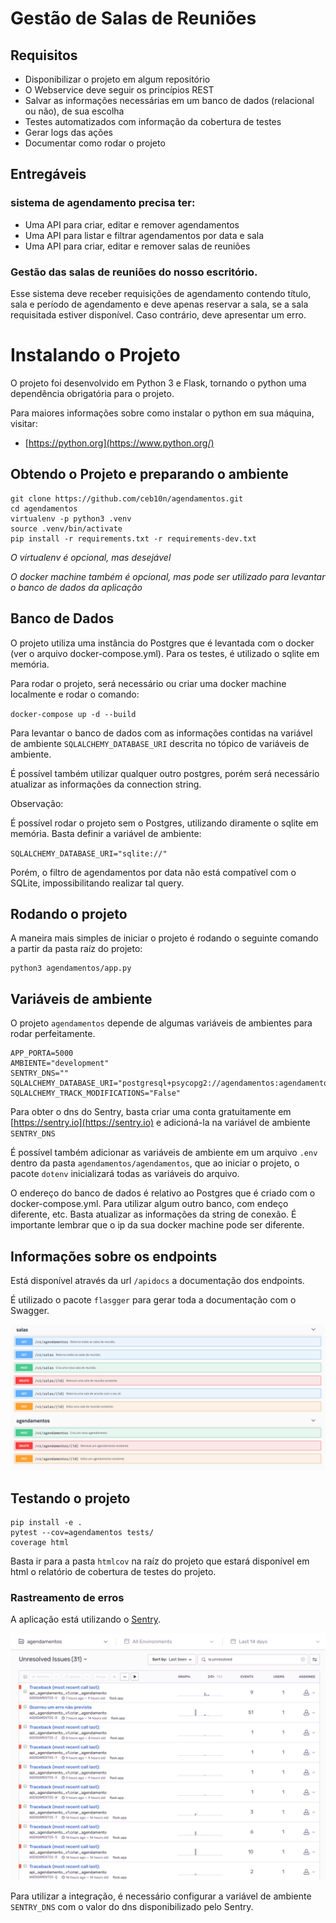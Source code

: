 # Gestão de Salas de Reuniões

## Requisitos

* Disponibilizar o projeto em algum repositório
* O Webservice deve seguir os princípios REST
* Salvar as informações necessárias em um banco de dados (relacional ou não), de sua escolha
* Testes automatizados com informação da cobertura de testes
* Gerar logs das ações
* Documentar como rodar o projeto

## Entregáveis

### sistema de agendamento precisa ter:


 * Uma API para criar, editar e remover agendamentos
 * Uma API para listar e filtrar agendamentos por data e sala
 * Uma API para criar, editar e remover salas de reuniões

### Gestão das salas de reuniões do nosso escritório.

Esse sistema deve receber requisições de agendamento contendo título, sala e período de agendamento e deve apenas reservar a sala, se a sala requisitada estiver disponível. Caso contrário, deve apresentar um erro.

# Instalando o Projeto

O projeto foi desenvolvido em Python 3 e Flask, tornando o python uma dependência obrigatória para o projeto.

Para maiores informações sobre como instalar o python em sua máquina, visitar:

* [https://python.org](https://www.python.org/)


## Obtendo o Projeto e preparando o ambiente

```console
git clone https://github.com/ceb10n/agendamentos.git
cd agendamentos
virtualenv -p python3 .venv
source .venv/bin/activate
pip install -r requirements.txt -r requirements-dev.txt 
```

*O virtualenv é opcional, mas desejável*

*O docker machine também é opcional, mas pode ser utilizado para levantar o banco de dados da aplicação*

## Banco de Dados

O projeto utiliza uma instância do Postgres que é levantada com o docker (ver o arquivo docker-compose.yml).
Para os testes, é utilizado o sqlite em memória.

Para rodar o projeto, será necessário ou criar uma docker machine localmente e rodar o comando:

`docker-compose up -d --build`

Para levantar o banco de dados com as informações contidas na variável de ambiente `SQLALCHEMY_DATABASE_URI` descrita no tópico de variáveis de ambiente.

É possível também utilizar qualquer outro postgres, porém será necessário atualizar as informações da connection string.

Observação:

É possível rodar o projeto sem o Postgres, utilizando diramente o sqlite em memória.
Basta definir a variável de ambiente:

`SQLALCHEMY_DATABASE_URI="sqlite://"`

Porém, o filtro de agendamentos por data não está compatível com o SQLite, impossibilitando realizar tal query.

## Rodando o projeto

A maneira mais simples de iniciar o projeto é rodando o seguinte comando a partir da pasta raíz do projeto:

```console
python3 agendamentos/app.py
```

## Variáveis de ambiente

O projeto `agendamentos` depende de algumas variáveis de ambientes para rodar perfeitamente.

```
APP_PORTA=5000
AMBIENTE="development"
SENTRY_DNS=""
SQLALCHEMY_DATABASE_URI="postgresql+psycopg2://agendamentos:agendamentos@192.168.99.100:5432/agendamentos"
SQLALCHEMY_TRACK_MODIFICATIONS="False"
```

Para obter o dns do Sentry, basta criar uma conta gratuitamente em [https://sentry.io](https://sentry.io) e adicioná-la na variável de ambiente `SENTRY_DNS`

É possível também adicionar as variáveis de ambiente em um arquivo `.env` dentro da pasta `agendamentos/agendamentos`, que ao iniciar o projeto, o pacote `dotenv` inicializará todas as variáveis do arquivo.

O endereço do banco de dados é relativo ao Postgres que é criado com o docker-compose.yml. Para utilizar algum outro banco, com endeço diferente, etc. Basta atualizar as informações da string de conexão.
É importante lembrar que o ip da sua docker machine pode ser diferente.

## Informações sobre os endpoints

Está disponível através da url `/apidocs` a documentação dos endpoints.

É utilizado o pacote `flasgger` para gerar toda a documentação com o Swagger.

![swagger agendamentos](imgs/swagger.png)

## Testando o projeto

```console
pip install -e .
pytest --cov=agendamentos tests/
coverage html
```

Basta ir para a pasta `htmlcov` na raíz do projeto que estará disponível em html o relatório de cobertura de testes do projeto.


### Rastreamento de erros

A aplicação está utilizando o [Sentry](https://sentry.io).

![sentry.io](imgs/sentry.png)

Para utilizar a integração, é necessário configurar a variável de ambiente `SENTRY_DNS` com o valor do dns disponibilizado pelo Sentry.
